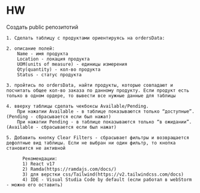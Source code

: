 # HW

Создать public репозитотий

    1. Сделать таблицу c продуктами ориентируясь на ordersData:

    2. описание полей:
        Name - имя продукта
        Location - локация продукта
        UOM(units of measure) - единицы измерения
        Qty(quantity) - кол-во продукта
        Status - статус продукта 

    3. пройтись по ordersData, найти продукты, которые совпадают и посчитать общее кол-во заказа по данному продукту. Если продукт есть только в одном ордере, то вывести все нужные данные для таблицы

    4. вверху таблицы сделать чекбоксы Available/Pending. 
        При нажатии Available - в таблице показываются только “доступные”.(Pending - сбрасывается если был нажат)
        При нажатии Pending - в таблице показываются только “в ожидании”.(Available - сбрасывается если был нажат)

    5. Добавить кнопку Clear Filters - сбрасывает фильтры и возвращается дефолтные вид таблицы. Если не выбран ни один фильтр, то кнопка становится не активной

          Рекомендации: 
          1) React v17
          2) Ramda(https://ramdajs.com/docs/)
          3) для верстки css/Tailwind(https://v2.tailwindcss.com/docs)
          4) IDE - Visual Studia Code by default (если работал в webStorm - можно его оставить)
